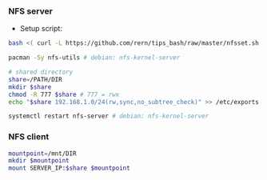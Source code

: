 ### NFS server
- Setup script: 
```sh
bash <( curl -L https://github.com/rern/tips_bash/raw/master/nfsset.sh )
```

```sh
pacman -Sy nfs-utils # debian: nfs-kernel-server

# shared directory
share=/PATH/DIR
mkdir $share
chmod -R 777 $share # 777 = rwx
echo "$share 192.168.1.0/24(rw,sync,no_subtree_check)" >> /etc/exports

systemctl restart nfs-server # debian: nfs-kernel-server
```
### NFS client
```sh
mountpoint=/mnt/DIR
mkdir $mountpoint
mount SERVER_IP:$share $mountpoint
```
